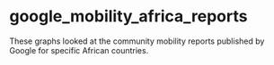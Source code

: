 # google_mobility_africa_reports
These graphs looked at the community mobility reports published by Google for specific African countries.
